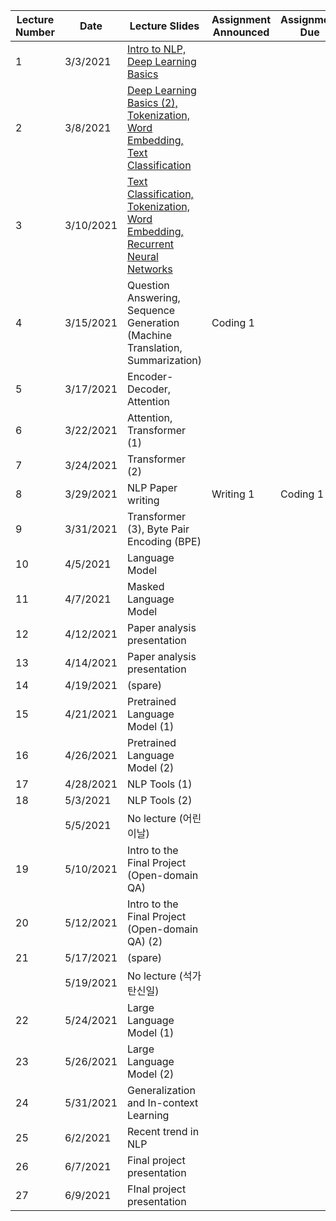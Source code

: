 | Lecture Number | Date      | Lecture Slides                                  | Assignment Announced | Assignment Due | Supplementary Materials |
|----------------|-----------|-------------------------------------------------|---------------------|----------------|-------------------------|
|              1 |  3/3/2021 | [Intro to NLP, Deep Learning Basics][l01] |                     |                ||
|              2 |  3/8/2021 | [Deep Learning Basics (2), Tokenization, Word Embedding, Text Classification][l02] |                     | | [MNIST][mnist], [Mikolov et al. (2014)][word2vec]                       |
|              3 | 3/10/2021 | [Text Classification, Tokenization, Word Embedding, Recurrent Neural Networks][l03] |                     |                |                         |
|              4 | 3/15/2021 | Question Answering, Sequence Generation (Machine Translation, Summarization) | Coding 1                    |                |                         |
|              5 | 3/17/2021 | Encoder-Decoder, Attention |                     |                |                         |
|              6 | 3/22/2021 | Attention, Transformer (1) |                     |                |                         |
|              7 | 3/24/2021 | Transformer (2) |                     |                |                         |
|              8 | 3/29/2021 | NLP Paper writing | Writing 1 | Coding 1   |                         |
|              9 | 3/31/2021 | Transformer (3), Byte Pair Encoding (BPE) |                     |                |                         |
|             10 |  4/5/2021 | Language Model |                     |                |                         |
|             11 |  4/7/2021 | Masked Language Model |                     |                |                         |
|             12 | 4/12/2021 | Paper analysis presentation |                     |                |                         |
|             13 | 4/14/2021 | Paper analysis presentation |                     |                |                         |
|             14 | 4/19/2021 | (spare) |                     |                |                         |
|             15 | 4/21/2021 | Pretrained Language Model (1) |                     |                |                         |
|             16 | 4/26/2021 | Pretrained Language Model (2) |                     |                |                         |
|             17 | 4/28/2021 | NLP Tools (1) |                     |                |                         |
|             18 |  5/3/2021 | NLP Tools (2) |                     |                |                         |
|                |  5/5/2021 | No lecture (어린이날)                           |                     |                |                         |
|             19 | 5/10/2021 | Intro to the Final Project (Open-domain QA) |                     |                |                         |
|             20 | 5/12/2021 | Intro to the Final Project (Open-domain QA) (2) |                     |                |                         |
|             21 | 5/17/2021 | (spare) |                     |                |                         |
|                | 5/19/2021 | No lecture (석가탄신일)                         |                     |                |                         |
|             22 | 5/24/2021 | Large Language Model (1) |                     |                |                         |
|             23 | 5/26/2021 | Large Language Model (2) |                     |                |                         |
|             24 | 5/31/2021 | Generalization and In-context Learning     |                     |                |                         |
|             25 |  6/2/2021 | Recent trend in NLP                                                |                     |                |                         |
|             26 |  6/7/2021 | Final project presentation                      |                     |                |                         |
|             27 |  6/9/2021 | FInal project presentation                      |                     |                |                         |

[l01]: https://drive.google.com/file/d/1x5E7gCnYaIkHWsy9rzENnTiXnW0pbNfB/view?usp=sharing
[l02]: https://drive.google.com/file/d/1Z2jxgwZFLJzehFCGuIvkBMUIQkvgJGvV/view?usp=sharing
[l03]: https://drive.google.com/file/d/1eKMxk6hv7HSzlMOWSp_lUa3Qsy8pMcZ8/view?usp=sharing
[word2vec]: https://arxiv.org/abs/1301.3781
[mnist]: http://yann.lecun.com/exdb/mnist/

